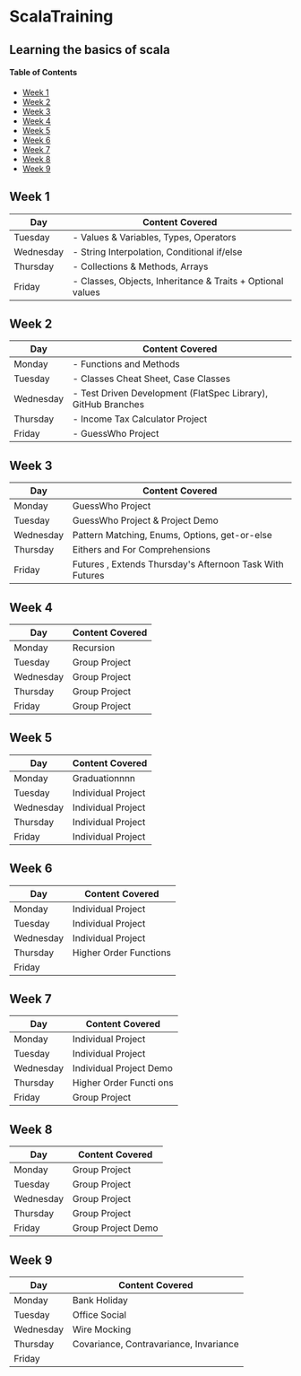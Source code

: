 # ScalaTraining
## Learning the basics of scala


#### Table of Contents
- [Week 1](#Week-1)
- [Week 2](#Week-2)
- [Week 3](#Week-3)
- [Week 4](#Week-4)
- [Week 5](#Week-5)
- [Week 6](#Week-6)
- [Week 7](#Week-7)
- [Week 8](#Week-8)
- [Week 9](#Week-9)

## Week 1
| Day       | Content Covered                                             |                                               
|-----------|-------------------------------------------------------------|
| Tuesday   | - Values & Variables, Types, Operators                      |
| Wednesday | - String Interpolation, Conditional if/else                 | 
| Thursday  | - Collections & Methods, Arrays                             |
| Friday    | - Classes, Objects, Inheritance & Traits  + Optional values | 


## Week 2
| Day       | Content Covered                                               |                                               
|-----------|---------------------------------------------------------------|
| Monday    | - Functions and Methods                                       |
| Tuesday   | - Classes Cheat Sheet, Case Classes                           |
| Wednesday | - Test Driven Development (FlatSpec Library), GitHub Branches | 
| Thursday  | - Income Tax Calculator Project                               |
| Friday    | - GuessWho Project                                            | 


## Week 3
| Day       | Content Covered                                          |                                               
|-----------|----------------------------------------------------------|
| Monday    | GuessWho Project                                         |
| Tuesday   | GuessWho Project & Project Demo                          |
| Wednesday | Pattern Matching, Enums, Options, get-or-else            | 
| Thursday  | Eithers and For Comprehensions                           |
| Friday    | Futures , Extends Thursday's Afternoon Task With Futures | 


## Week 4
| Day       | Content Covered |                                               
|-----------|-----------------|
| Monday    | Recursion       |
| Tuesday   | Group Project   |
| Wednesday | Group Project   | 
| Thursday  | Group Project   |
| Friday    | Group Project   | 

## Week 5
| Day       | Content Covered    |                                               
|-----------|--------------------|
| Monday    | Graduationnnn      |
| Tuesday   | Individual Project |
| Wednesday | Individual Project | 
| Thursday  | Individual Project |
| Friday    | Individual Project | 


## Week 6
| Day       | Content Covered        |                                               
|-----------|------------------------|
| Monday    | Individual Project     |
| Tuesday   | Individual Project     |
| Wednesday | Individual Project     | 
| Thursday  | Higher Order Functions |
| Friday    |                        | 


## Week 7
| Day       | Content Covered         |                                               
|-----------|-------------------------|
| Monday    | Individual Project      |
| Tuesday   | Individual Project      |
| Wednesday | Individual Project Demo | 
| Thursday  | Higher Order Functi ons |
| Friday    | Group Project           | 


## Week 8
| Day       | Content Covered     |                                               
|-----------|---------------------|
| Monday    | Group Project       | 
| Tuesday   | Group Project       | 
| Wednesday | Group Project       |  
| Thursday  | Group Project       | 
| Friday    | Group Project Demo  | 


## Week 9
| Day       | Content Covered                        |                                               
|-----------|----------------------------------------|
| Monday    | Bank Holiday                           | 
| Tuesday   | Office Social                          |
| Wednesday | Wire Mocking                           | 
| Thursday  | Covariance, Contravariance, Invariance |
| Friday    |                                        | 


